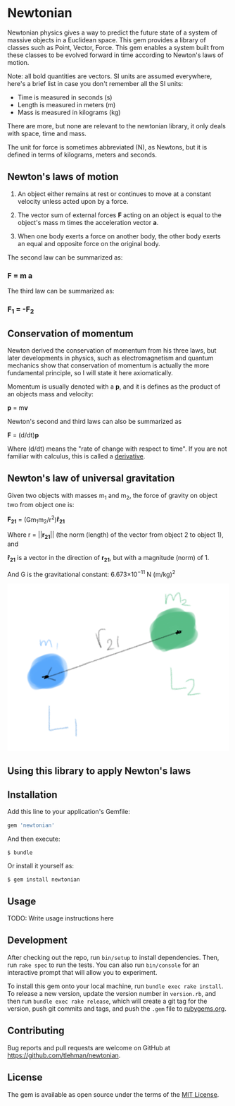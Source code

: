 # Newtonian

Newtonian physics gives a way to predict the future state of a system of massive objects in a Euclidean space. This gem provides a library of classes such as Point, Vector, Force. This gem enables a system built from these classes to be evolved forward in time according to Newton's laws of motion.

Note: all bold quantities are vectors. SI units are assumed everywhere, here's a brief list in case you don't remember all the SI units:

 - Time is measured in seconds (s)
 - Length is measured in meters (m)
 - Mass is measured in kilograms (kg)

There are more, but none are relevant to the newtonian library, it only deals with space, time and mass.

The unit for force is sometimes abbreviated (N), as Newtons, but it is defined in terms of kilograms, meters and seconds.

## Newton's laws of motion

1. An object either remains at rest or continues to move at a constant velocity
unless acted upon by a force.

2. The vector sum of external forces **F** acting on an object is equal to the object's mass m
times the acceleration vector **a**.

3. When one body exerts a force on another body, the other body exerts an equal and opposite force on the original body.

The second law can be summarized as:

### **F** = m **a**

The third law can be summarized as:

### **F<sub>1</sub>** = -**F<sub>2</sub>**

## Conservation of momentum

Newton derived the conservation of momentum from his three laws, but later developments in physics, such as electromagnetism and quantum mechanics show that conservation of momentum is actually the more fundamental principle, so I will state it here axiomatically.

Momentum is usually denoted with a **p**, and it is defines as the product of an objects mass and velocity:

**p** = m**v**

Newton's second and third laws can also be summarized as

**F** = (d/dt)**p**

Where (d/dt) means the "rate of change with respect to time". If you are not familiar with calculus, this is called a [derivative](https://en.wikipedia.org/wiki/Derivative).

## Newton's law of universal gravitation

Given two objects with masses m<sub>1</sub> and m<sub>2</sub>, the force of gravity on object two from object one is:

**F<sub>21</sub>** = (Gm<sub>1</sub>m<sub>2</sub>/r<sup>2</sup>)**r&#770;<sub>21</sub>**

Where r = ||**r<sub>21</sub>**||   (the norm (length) of the vector from object 2 to object 1), and

**r&#770;<sub>21</sub>** is a vector in the direction of **r<sub>21</sub>**, but with a magnitude (norm) of 1.

And G is the gravitational constant:  6.673×10<sup>−11</sup> N (m/kg)<sup>2</sup>

![image of two massive bodies and their force on each other](img/f21_gravity.png)

## Using this library to apply Newton's laws




## Installation

Add this line to your application's Gemfile:

```ruby
gem 'newtonian'
```

And then execute:

    $ bundle

Or install it yourself as:

    $ gem install newtonian

## Usage

TODO: Write usage instructions here

## Development

After checking out the repo, run `bin/setup` to install dependencies. Then, run `rake spec` to run the tests. You can also run `bin/console` for an interactive prompt that will allow you to experiment.

To install this gem onto your local machine, run `bundle exec rake install`. To release a new version, update the version number in `version.rb`, and then run `bundle exec rake release`, which will create a git tag for the version, push git commits and tags, and push the `.gem` file to [rubygems.org](https://rubygems.org).

## Contributing

Bug reports and pull requests are welcome on GitHub at https://github.com/tlehman/newtonian.


## License

The gem is available as open source under the terms of the [MIT License](http://opensource.org/licenses/MIT).

